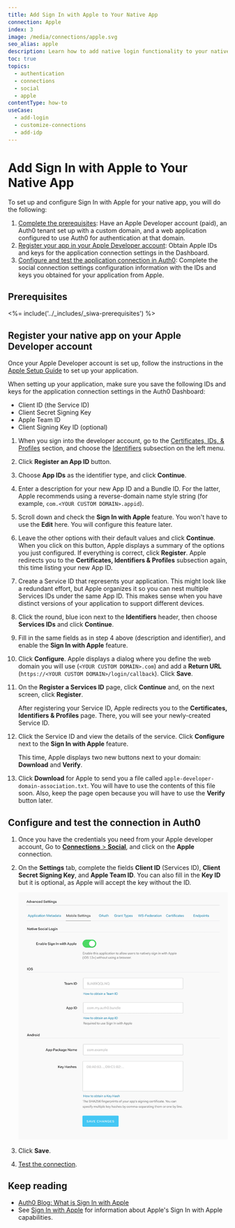 ```yaml
---
title: Add Sign In with Apple to Your Native App
connection: Apple
index: 3
image: /media/connections/apple.svg
seo_alias: apple
description: Learn how to add native login functionality to your native app with Apple. 
toc: true
topics:
  - authentication
  - connections
  - social
  - apple
contentType: how-to
useCase:
  - add-login
  - customize-connections
  - add-idp
---
```

# Add Sign In with Apple to Your Native App

To set up and configure Sign In with Apple for your native app, you will do the following:

1. [Complete the prerequisites](#before-you-begin): Have an Apple Developer account (paid), an Auth0 tenant set up with a custom domain, and a web application configured to use Auth0 for authentication at that domain.  
2. [Register your app in your Apple Developer account](#register-your-app-in-your-apple-developer-account): Obtain Apple IDs and keys for the application connection settings in the Dashboard.
3. [Configure and test the application connection in Auth0](#configure-the-connection-in-auth0): Complete the social connection settings configuration information with the IDs and keys you obtained for your application from Apple. 

## Prerequisites

<%= include('../_includes/_siwa-prerequisites') %>

## Register your native app on your Apple Developer account

Once your Apple Developer account is set up, follow the instructions in the [Apple Setup Guide](/connections/apple-setup) to set up your application. 

When setting up your application, make sure you save the following IDs and keys for the application connection settings in the Auth0 Dashboard:

* Client ID (the Service ID)
* Client Secret Signing Key
* Apple Team ID
* Client Signing Key ID (optional)

1. When you sign into the developer account, go to the [Certificates, IDs, & Profiles](https://developer.apple.com/account/resources/certificates/list) section, and choose the [Identifiers](https://developer.apple.com/account/resources/identifiers/list/serviceId) subsection on the left menu.

2. Click **Register an App ID** button.

3. Choose **App IDs** as the identifier type, and click **Continue**. 

4. Enter a description for your new App ID and a Bundle ID. For the latter, Apple recommends using a reverse-domain name style string (for example, `com.<YOUR CUSTOM DOMAIN>.appid`). 

5. Scroll down and check the **Sign In with Apple** feature. You won't have to use the **Edit** here. You will configure this feature later.

6. Leave the other options with their default values and click **Continue**. When you click on this button, Apple  displays a summary of the options you just configured. If everything is correct, click **Register**. Apple redirects you to the **Certificates, Identifiers & Profiles** subsection again, this time listing your new App ID. 

7. Create a Service ID that represents your application. This might look like a redundant effort, but Apple organizes it so you can nest multiple Services IDs under the same App ID. This makes sense when you have distinct versions of your application to support different devices.

8. Click the round, blue icon next to the **Identifiers** header, then choose **Services IDs** and click  **Continue**. 

9. Fill in the same fields as in step 4 above (description and identifier), and enable the **Sign In with Apple** feature. 

10. Click **Configure**. Apple displays a dialog where you define the web domain you will use (`<YOUR CUSTOM DOMAIN>.com`) and add a **Return URL** (`https://<YOUR CUSTOM DOMAIN>/login/callback`). Click **Save**.  

11. On the **Register a Services ID** page, click **Continue** and, on the next screen, click **Register**.

    After registering your Service ID, Apple redirects you to the **Certificates, Identifiers & Profiles** page. There, you will see your newly-created Service ID.
  
12. Click the Service ID and view the details of the service. Click **Configure** next to the **Sign In with Apple** feature. 

    This time, Apple displays two new buttons next to your domain: **Download** and **Verify**.

13. Click **Download** for Apple to send you a file called `apple-developer-domain-association.txt`. You will have to use the contents of this file soon. Also, keep the page open because you will have to use the **Verify** button later.

## Configure and test the connection in Auth0

1. Once you have the credentials you need from your Apple developer account, Go to [**Connections** > **Social**](${manage_url}), and click on the **Apple** connection.

2. On the **Settings** tab, complete the fields **Client ID** (Services ID), **Client Secret Signing Key**, and **Apple Team ID**. You can also fill in the **Key ID** but it is optional, as Apple will accept the key without the ID.

    ![Application Connection Settings: Advanced Mobile Settings](/media/articles/connections/social/apple/apple-app-mobile-settings.png)

3. Click **Save**.

4. [Test the connection](/connections/social/apple/guides/test-siwa-connection).

## Keep reading

* [Auth0 Blog: What is Sign In with Apple](https://auth0.com/blog/what-is-sign-in-with-apple-a-new-identity-provider/)
* See [Sign In with Apple](https://developer.apple.com/sign-in-with-apple/) for information about Apple's Sign In with Apple capabilities.

